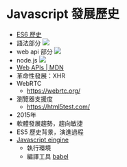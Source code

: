# Javascript 發展歷史

- [ES6 歷史](https://eyesofkids.gitbooks.io/javascript-start-from-es6/content/part1/history.html)
- 語法部分
![](https://i.imgur.com/nHUSOr6.png)
- web api 部分
![](https://i.imgur.com/smvJM93.png)
- node.js
![](https://i.imgur.com/mDDdUqV.png)
- [Web APIs | MDN](https://developer.mozilla.org/zh-TW/docs/Web/API)
- 革命性發展：XHR
- WebRTC
  - https://webrtc.org/
- 瀏覽器支援度
  - https://html5test.com/
- 2015年
- 軟體發展趨勢，趨向敏捷
- ES5 歷史背景，演進過程
- [Javascript eingine](https://v8.dev/)
  - 執行環境
  - 編譯工具 [babel](https://babeljs.io/)
